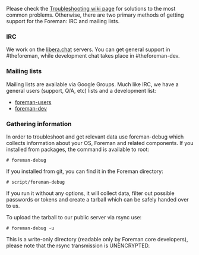 Please check the [Troubleshooting wiki page](http://projects.theforeman.org/projects/1/wiki/Troubleshooting) for solutions to the most common problems.  Otherwise, there are two primary methods of getting support for the Foreman: IRC and mailing lists.

### IRC
We work on the [libera.chat](https://libera.chat/) servers. You can get general support in #theforeman, while development chat takes place in #theforeman-dev.

### Mailing lists
Mailing lists are available via Google Groups. Much like IRC, we have a general users (support, Q/A, etc) lists and a development list:

* [foreman-users](https://groups.google.com/forum/?fromgroups#!forum/foreman-users)
* [foreman-dev](https://groups.google.com/forum/?fromgroups#!forum/foreman-dev)

### Gathering information
In order to troubleshoot and get relevant data use foreman-debug which collects information about your OS, Foreman and related components.
If you installed from packages, the command is available to root:

    # foreman-debug

If you installed from git, you can find it in the Foreman directory:

    # script/foreman-debug

If you run it without any options, it will collect data, filter out possible
passwords or tokens and create a tarball which can be safely handed over to
us.

To upload the tarball to our public server via rsync use:

    # foreman-debug -u

This is a write-only directory (readable only by Foreman core developers), please note that the rsync transmission is UNENCRYPTED.
